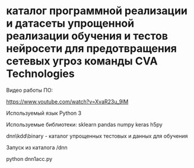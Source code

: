 # каталог программной реализации и датасеты упрощенной реализации обучения и тестов нейросети для предотвращения сетевых угроз команды CVA Technologies

Видео работы ПО:

https://www.youtube.com/watch?v=XvaR23u_9lM

Используемый язык Python 3

Используемые библиотеки:
sklearn
pandas
numpy
keras
h5py



dnn\kdd\binary - каталог упрощенных тестовых и данных для обучения

Запуск из каталога /dnn

python dnn1acc.py




